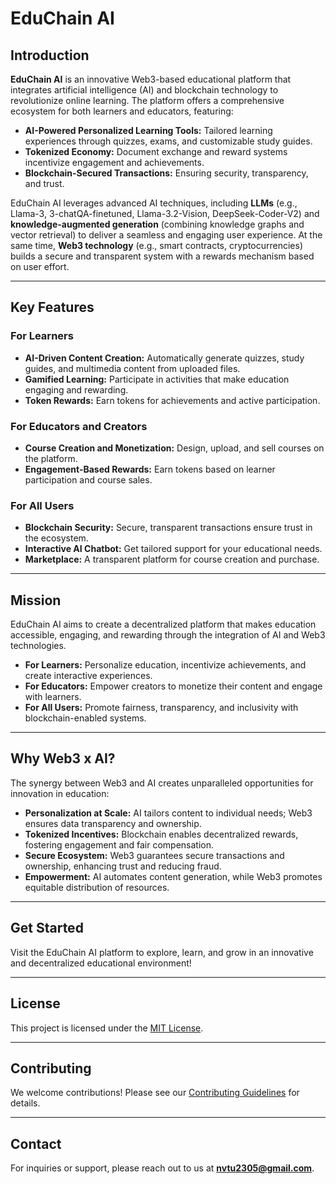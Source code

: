 # EduChain AI

## Introduction

**EduChain AI** is an innovative Web3-based educational platform that integrates artificial intelligence (AI) and blockchain technology to revolutionize online learning. The platform offers a comprehensive ecosystem for both learners and educators, featuring:

- **AI-Powered Personalized Learning Tools:** Tailored learning experiences through quizzes, exams, and customizable study guides.
- **Tokenized Economy:** Document exchange and reward systems incentivize engagement and achievements.
- **Blockchain-Secured Transactions:** Ensuring security, transparency, and trust.

EduChain AI leverages advanced AI techniques, including **LLMs** (e.g., Llama-3, 3-chatQA-finetuned, Llama-3.2-Vision, DeepSeek-Coder-V2) and **knowledge-augmented generation** (combining knowledge graphs and vector retrieval) to deliver a seamless and engaging user experience. At the same time, **Web3 technology** (e.g., smart contracts, cryptocurrencies) builds a secure and transparent system with a rewards mechanism based on user effort.

---

## Key Features

### For Learners
- **AI-Driven Content Creation:** Automatically generate quizzes, study guides, and multimedia content from uploaded files.
- **Gamified Learning:** Participate in activities that make education engaging and rewarding.
- **Token Rewards:** Earn tokens for achievements and active participation.

### For Educators and Creators
- **Course Creation and Monetization:** Design, upload, and sell courses on the platform.
- **Engagement-Based Rewards:** Earn tokens based on learner participation and course sales.

### For All Users
- **Blockchain Security:** Secure, transparent transactions ensure trust in the ecosystem.
- **Interactive AI Chatbot:** Get tailored support for your educational needs.
- **Marketplace:** A transparent platform for course creation and purchase.

---

## Mission

EduChain AI aims to create a decentralized platform that makes education accessible, engaging, and rewarding through the integration of AI and Web3 technologies.

- **For Learners:** Personalize education, incentivize achievements, and create interactive experiences.
- **For Educators:** Empower creators to monetize their content and engage with learners.
- **For All Users:** Promote fairness, transparency, and inclusivity with blockchain-enabled systems.

---

## Why Web3 x AI?

The synergy between Web3 and AI creates unparalleled opportunities for innovation in education:

- **Personalization at Scale:** AI tailors content to individual needs; Web3 ensures data transparency and ownership.
- **Tokenized Incentives:** Blockchain enables decentralized rewards, fostering engagement and fair compensation.
- **Secure Ecosystem:** Web3 guarantees secure transactions and ownership, enhancing trust and reducing fraud.
- **Empowerment:** AI automates content generation, while Web3 promotes equitable distribution of resources.

---

## Get Started

Visit the EduChain AI platform to explore, learn, and grow in an innovative and decentralized educational environment!

---

## License

This project is licensed under the [MIT License](LICENSE).

---

## Contributing

We welcome contributions! Please see our [Contributing Guidelines](CONTRIBUTING.md) for details.

---

## Contact

For inquiries or support, please reach out to us at **[nvtu2305@gmail.com](nvtu2305@gmail.com)**.

